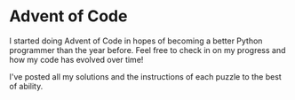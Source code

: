# Advent of Code

I started doing Advent of Code in hopes of becoming a better Python programmer than the year before. Feel free to check in on my progress and how my code has evolved over time!

I've posted all my solutions and the instructions of each puzzle to the best of ability.
